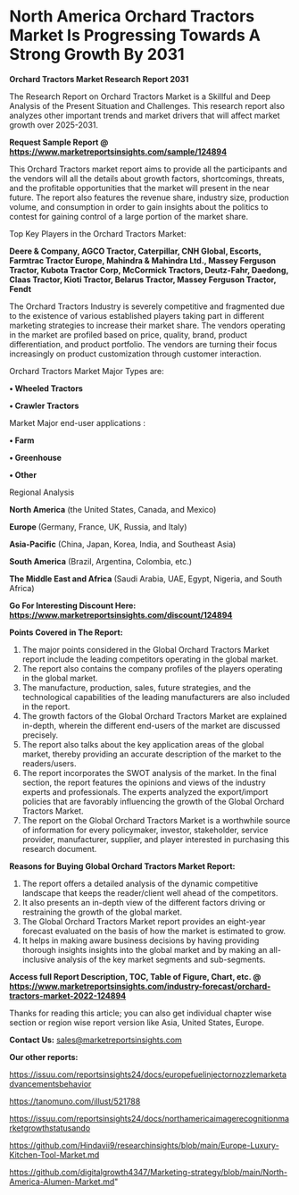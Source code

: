 # North America Orchard Tractors Market Is Progressing Towards A Strong Growth By 2031

<strong>Orchard Tractors Market Research Report 2031</strong>

The Research Report on Orchard Tractors Market is a Skillful and Deep Analysis of the Present Situation and Challenges. This research report also analyzes other important trends and market drivers that will affect market growth over 2025-2031.

<strong>Request Sample Report @ <a href=https://www.marketreportsinsights.com/sample/124894>https://www.marketreportsinsights.com/sample/124894</a></strong>

This Orchard Tractors market report aims to provide all the participants and the vendors will all the details about growth factors, shortcomings, threats, and the profitable opportunities that the market will present in the near future. The report also features the revenue share, industry size, production volume, and consumption in order to gain insights about the politics to contest for gaining control of a large portion of the market share.

Top Key Players in the Orchard Tractors Market:

<strong>Deere & Company, AGCO Tractor, Caterpillar, CNH Global, Escorts, Farmtrac Tractor Europe, Mahindra & Mahindra Ltd., Massey Ferguson Tractor, Kubota Tractor Corp, McCormick Tractors, Deutz-Fahr, Daedong, Claas Tractor, Kioti Tractor, Belarus Tractor, Massey Ferguson Tractor, Fendt</strong>

The Orchard Tractors Industry is severely competitive and fragmented due to the existence of various established players taking part in different marketing strategies to increase their market share. The vendors operating in the market are profiled based on price, quality, brand, product differentiation, and product portfolio. The vendors are turning their focus increasingly on product customization through customer interaction.

Orchard Tractors Market Major Types are:

<strong>• Wheeled Tractors

• Crawler Tractors</strong>

Market Major end-user applications :

<strong>• Farm

• Greenhouse

• Other</strong>

Regional Analysis

</u><strong><b>North America</b></strong> (the United States, Canada, and Mexico)

<strong><b>Europe </b></strong>(Germany, France, UK, Russia, and Italy)

<strong><b>Asia-Pacific</b></strong> (China, Japan, Korea, India, and Southeast Asia)

<strong><b>South America</b></strong> (Brazil, Argentina, Colombia, etc.)

<strong><b>The Middle East and Africa</b></strong> (Saudi Arabia, UAE, Egypt, Nigeria, and South Africa)

<strong>Go For Interesting Discount Here: <a href=https://www.marketreportsinsights.com/discount/124894>https://www.marketreportsinsights.com/discount/124894</a></strong>

<strong>Points Covered in The Report:</strong>
<ol>
  <li>The major points considered in the Global Orchard Tractors Market report include the leading competitors operating in the global market.</li>
  <li>The report also contains the company profiles of the players operating in the global market.</li>
  <li>The manufacture, production, sales, future strategies, and the technological capabilities of the leading manufacturers are also included in the report.</li>
  <li>The growth factors of the Global Orchard Tractors Market are explained in-depth, wherein the different end-users of the market are discussed precisely.</li>
  <li>The report also talks about the key application areas of the global market, thereby providing an accurate description of the market to the readers/users.</li>
  <li>The report incorporates the SWOT analysis of the market. In the final section, the report features the opinions and views of the industry experts and professionals. The experts analyzed the export/import policies that are favorably influencing the growth of the Global Orchard Tractors Market.</li>
  <li>The report on the Global Orchard Tractors Market is a worthwhile source of information for every policymaker, investor, stakeholder, service provider, manufacturer, supplier, and player interested in purchasing this research document.</li>
</ol>
<strong>Reasons for Buying Global Orchard Tractors Market Report:</strong>

<ol>
  <li>The report offers a detailed analysis of the dynamic competitive landscape that keeps the reader/client well ahead of the competitors.</li>
  <li>It also presents an in-depth view of the different factors driving or restraining the growth of the global market.</li>
  <li>The Global Orchard Tractors Market report provides an eight-year forecast evaluated on the basis of how the market is estimated to grow.</li>
  <li>It helps in making aware business decisions by having providing thorough insights insights into the global market and by making an all-inclusive analysis of the key market segments and sub-segments.</li>
</ol>
<strong>Access full Report Description, TOC, Table of Figure, Chart, etc. @ <a href=https://www.marketreportsinsights.com/industry-forecast/orchard-tractors-market-2022-124894>https://www.marketreportsinsights.com/industry-forecast/orchard-tractors-market-2022-124894</a></strong>


Thanks for reading this article; you can also get individual chapter wise section or region wise report version like Asia, United States, Europe.

<strong>Contact Us:</strong>
sales@marketreportsinsights.com

<strong>Our other reports:</strong>

<a href=https://issuu.com/reportsinsights24/docs/europefuelinjectornozzlemarketadvancementsbehavior>https://issuu.com/reportsinsights24/docs/europefuelinjectornozzlemarketadvancementsbehavior</a>

<a href=https://tanomuno.com/illust/521788>https://tanomuno.com/illust/521788</a>

<a href=https://issuu.com/reportsinsights24/docs/northamericaimagerecognitionmarketgrowthstatusando>https://issuu.com/reportsinsights24/docs/northamericaimagerecognitionmarketgrowthstatusando</a>

<a href=https://github.com/Hindavii9/researchinsights/blob/main/Europe-Luxury-Kitchen-Tool-Market.md>https://github.com/Hindavii9/researchinsights/blob/main/Europe-Luxury-Kitchen-Tool-Market.md</a>

<a href=https://github.com/digitalgrowth4347/Marketing-strategy/blob/main/North-America-Alumen-Market.md>https://github.com/digitalgrowth4347/Marketing-strategy/blob/main/North-America-Alumen-Market.md</a>"
